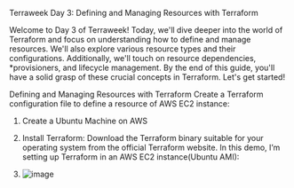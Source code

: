 Terraweek Day 3: Defining and Managing Resources with Terraform

Welcome to Day 3 of Terraweek! Today, we'll dive deeper into the world of Terraform and focus on understanding how to define and manage resources. We'll also explore various resource types and their configurations. Additionally, we'll touch on resource dependencies, *provisioners, and lifecycle management. By the end of this guide, you'll have a solid grasp of these crucial concepts in Terraform. Let's get started!

Defining and Managing Resources with Terraform
Create a Terraform configuration file to define a resource of AWS EC2 instance:

1. Create a Ubuntu Machine on AWS

2. Install Terraform: Download the Terraform binary suitable for your operating system from the official Terraform website. In this demo, I’m setting up Terraform in an AWS EC2 instance(Ubuntu AMI):

3. ![image](https://github.com/agnes1218/TerraWeek/assets/46444641/36802a60-7839-4fb9-8e12-41d7be8a454c)
